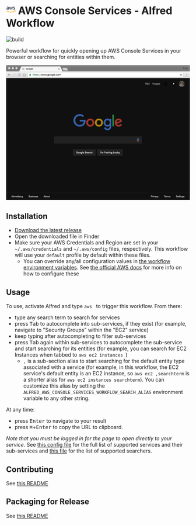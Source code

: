 # <img src="icon.png" width="26"> AWS Console Services - Alfred Workflow

![build](https://github.com/rkoval/alfred-aws-console-services-workflow/workflows/build/badge.svg)

Powerful workflow for quickly opening up AWS Console Services in your browser or searching for entities within them.

![AWS Console Services - Alfred Workflow Demo](demo.gif)

## Installation
- [Download the latest release](https://github.com/rkoval/alfred-aws-console-services-workflow/releases)
- Open the downloaded file in Finder
- Make sure your AWS Credentials and Region are set in your `~/.aws/credentials` and `~/.aws/config` files, respectively. This workflow will use your `default` profile by default within these files.
  - You can override any/all configuration values in [the workflow environment variables](https://www.alfredapp.com/help/workflows/advanced/variables/#environment). See [the official AWS docs](https://docs.aws.amazon.com/sdk-for-go/v1/developer-guide/configuring-sdk.html#specifying-the-region) for more info on how to configure these

## Usage
To use, activate Alfred and type `aws ` to trigger this workflow. From there:

- type any search term to search for services
- press <kbd>Tab</kbd> to autocomplete into sub-services, if they exist (for example, navigate to "Security Groups" within the "EC2" service)
- keep typing after autocompleting to filter sub-services
- press <kbd>Tab</kbd> again within sub-services to autocomplete the sub-service and start searching for its entities (for example, you can search for EC2 Instances when tabbed to `aws ec2 instances `)
  - `,` is a sub-section alias to start searching for the default entity type associated with a service (for example, in this workflow, the EC2 service's default entity is an EC2 instance, so `aws ec2 ,searchterm` is a shorter alias for `aws ec2 instances searchterm`). You can customize this alias by setting the `ALFRED_AWS_CONSOLE_SERVICES_WORKFLOW_SEARCH_ALIAS` environment variable to any other string.

At any time:
- press <kbd>Enter</kbd> to navigate to your result
- press <kbd>⌘</kbd>+<kbd>Enter</kbd> to copy the URL to clipboard.

*Note that you must be logged in for the page to open directly to your service*. See [this config file](console-services.yml) for the full list of supported services and their sub-services and [this file](https://github.com/rkoval/alfred-aws-console-services-workflow/blob/master/searchtypes/search_types.go) for the list of supported searchers.

## Contributing

See [this README](CONTRIBUTING.md)

## Packaging for Release

See [this README](release_tools/README.md)
